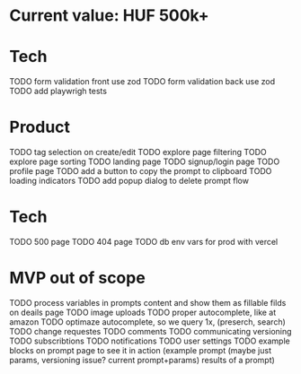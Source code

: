 # Current value: HUF 500k+

# Tech
TODO form validation front use zod 
TODO form validation back use zod
TODO add playwrigh tests

# Product
TODO tag selection on create/edit
TODO explore page filtering
TODO explore page sorting
TODO landing page
TODO signup/login page
TODO profile page
TODO add a button to copy the prompt to clipboard
TODO loading indicators
TODO add popup dialog to delete prompt flow

# Tech
TODO 500 page
TODO 404 page
TODO db env vars for prod with vercel

# MVP out of scope
TODO process variables in prompts content and show them as fillable filds on deails page
TODO image uploads
TODO proper autocomplete, like at amazon
TODO optimaze autocomplete, so we query 1x, (preserch, search)
TODO change requestes
TODO comments
TODO communicating versioning
TODO subscribtions
TODO notifications
TODO user settings
TODO example blocks on prompt page to see it in action (example prompt (maybe just params, versioning issue? current prompt+params) results of a prompt)
